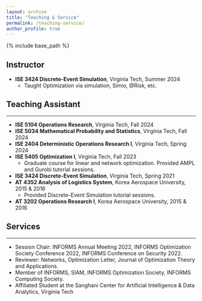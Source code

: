 ```yaml
---
layout: archive
title: "Teaching & Service"
permalink: /teaching-service/
author_profile: true
---
```

<!-- Google tag (gtag.js) -->
<script async src="https://www.googletagmanager.com/gtag/js?id=G-KH47P88FLS"></script>
<script>
  window.dataLayer = window.dataLayer || [];
  function gtag(){dataLayer.push(arguments);}
  gtag('js', new Date());

  gtag('config', 'G-KH47P88FLS');
</script>

{% include base_path %}

## Instructor
- **ISE 3424 Discrete-Event Simulation**, Virginia Tech, Summer 2024
  - Taught Optimization via simulation, Simio, @Risk, etc.

## Teaching Assistant
---
- **ISE 5104 Operations Research**, Virginia Tech, Fall 2024
- **ISE 5034 Mathematical Probability and Statistics**, Virginia Tech, Fall 2024
- **ISE 2404 Deterministic Operations Research I**, Virginia Tech, Spring 2024
- **ISE 5405 Optimization I**, Virginia Tech, Fall 2023
  - Graduate course for linear and network optimization. Provided AMPL and Gurobi tutorial sessions.
- **ISE 3424 Discrete-Event Simulation**, Virginia Tech, Spring 2021
- **AT 4352 Analysis of Logistics System**, Korea Aerospace University, 2015 & 2016
  - Provided Discrete-Event Simulation tutorial sessions.
- **AT 3202 Operations Research I**, Korea Aerospace University, 2015 & 2016

<!-- ## Teaching Assistant at Virginia Tech
---
- ISE 2404: Deterministic Operations Research I, Spring 2024
- ISE 5405: Optimization I, Fall 2023
  - Linear Programming, AMPL/Gurobi Tutorial
- ISE 3424: Discrete-Event Simulation, Spring 2021

## Teaching Assistant at Korea Aerospace University
---
- AT 4352: Analysis of Logistics System, 2015 & 2016
  - Discrete-Event Simulation Tutorial
- AT 3202: Operations Research I, 2015 & 2016 -->


## Services
---
- Session Chair: INFORMS Annual Meeting 2022, INFORMS Optimization Society Conference 2022, INFORMS Conference on Security 2022. 
- Reviewer: Networks, Optimization Letter, Journal of Optimization Theory and Applications.
- Member of INFORMS, SIAM, INFORMS Optimization Society, INFORMS Computing Society.
- Affiliated Student at the Sanghani Center for Artificial Intelligence \& Data Analytics, Virginia Tech